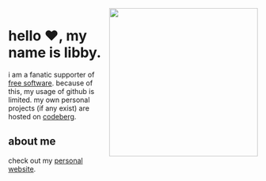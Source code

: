 <img src="https://glegle.gallery/posts/[www.glegle.gallery]%20handdrawn%20-%2013928.png" align="right" height="300" />

# hello ❤️, my name is libby.

i am a fanatic supporter of [free software](https://www.gnu.org/philosophy/free-sw.en.html).  because of this, my usage of github is limited.  my own personal projects (if any exist) are hosted on [codeberg](https://codeberg.org/libbymae).

## about me
 check out my [personal website](https://libbymae.codeberg.page/).
